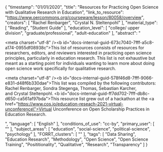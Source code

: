 {
    "timestamp": "01/01/2020",
    "title": "Resources for Practicing Open Science with Qualitative Research in Education",
    "link_to_resource": "https://www.oercommons.org/courseware/lesson/80058/overview",
    "creators": [
        "Rachel Renbarger",
        "Crystal N. Steltenpohl"
    ],
    "material_type": [
        "Reading",
        "Student Guide"
    ],
    "education_level": [
        "college/ upper division",
        "graduate/professional",
        "adult-education"
    ],
    "abstract": "<p><meta charset=\"utf-8\" /><b id=\"docs-internal-guid-673c7040-7fff-a5c8-a174-0955df08938c\">This list of resources consists of resources for researchers, editors, and reviewers interested in practicing open science principles, particularly in education research. This list is not exhaustive but meant as a starting point for individuals wanting to learn more about doing open science work specifically for qualitative research.</b></p><p><meta charset=\"utf-8\" /><b id=\"docs-internal-guid-578f46d8-7fff-9066-e831-d48f6b330dae\">This list was compiled by the following contributors: Rachel Renbarger, Sondra Stegenga, Thomas, Sebastian Karcher, and&nbsp;Crystal Steltenpohl.</b><b>&nbsp;</b><b id=\"docs-internal-guid-ff7dd702-7fff-db8c-d650-ca561af97bda\">This resource list grew out of a hackathon at the <a href=\"https://www.cos.io/education-reseach-2021-virtual-unconference\">Virtual Unconference on Open Scholarship Practices in Education Research</a>. </b></p>",
    "language": [
        "English"
    ],
    "conditions_of_use": "cc-by",
    "primary_user": [
        ""
    ],
    "subject_areas": [
        "education",
        "social-science",
        "political-science",
        "psychology"
    ],
    "FORRT_clusters": [
        ""
    ],
    "tags": [
        "Data Sharing",
        "Education Research",
        "Methodology",
        "Open Science",
        "Open Science Training",
        "Posititionality",
        "Qualitative",
        "Research",
        "Transparency"
    ]
}